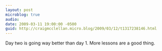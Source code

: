 ```yaml
---
layout: post
microblog: true
audio: 
date: 2009-03-11 19:00:00 -0500
guid: http://craigmcclellan.micro.blog/2009/03/12/t1317238146.html
---
```

Day two is going way better than day 1. More lessons are a good thing.

